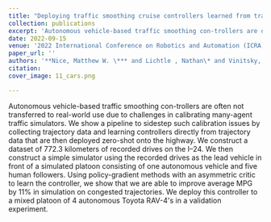 ```yaml
---
title: "Deploying traffic smoothing cruise controllers learned from trajectory data"
collection: publications
excerpt: 'Autonomous vehicle-based traffic smoothing con-trollers are often not transferred to real-world use due to challenges in calibrating many-agent traffic simulators. We show a pipeline to sidestep such calibration issues by collecting trajectory data and learning controllers directly from trajectory data that are then deployed zero-shot onto the highway.'
date: 2022-09-15
venue: '2022 International Conference on Robotics and Automation (ICRA)'
paper_url: ''
authors: '**Nice, Matthew W. \*** and Lichtle , Nathan\* and Vinitsky, Eugene\* and Seibold, Benjamin and Work, Dan and Bayen, Alexandre M'
citation:
cover_image: 11_cars.png

---
```


Autonomous vehicle-based traffic smoothing con-trollers are often not transferred to real-world use due to challenges in calibrating many-agent traffic simulators. We show a pipeline to sidestep such calibration issues by collecting trajectory data and learning controllers directly from trajectory data that are then deployed zero-shot onto the highway. We construct a dataset of 772.3 kilometers of recorded drives on the I–24. We then construct a simple simulator using the recorded drives as the lead vehicle in front of a simulated platoon consisting of one autonomous vehicle and five human followers. Using policy-gradient methods with an asymmetric critic to learn the controller, we show that we are able to improve average MPG by 11% in simulation on congested trajectories. We deploy this controller to a mixed platoon of 4 autonomous Toyota RAV-4's in a validation experiment.
